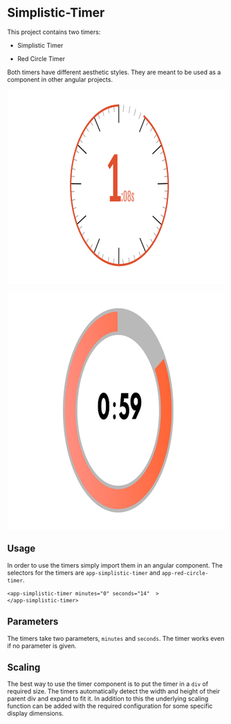 # Simplistic-Timer

This project contains two timers:

* Simplistic Timer

* Red Circle Timer

Both timers have different aesthetic styles. They are meant to be used as a component in other angular projects. 
<p align="center">
  <img src="https://github.com/feysalaf/Simplistic-Timer/blob/master/docs/readme/SimplisticTimer.png" width="1920" height="450"  title="hover text">
</p>
<p align="center">
  <img src="https://github.com/feysalaf/Simplistic-Timer/blob/master/docs/readme/RedCircleTimer.png" width="1920" height="550"  title="hover text">
</p>


## Usage

In order to use the timers simply import them in an angular component. The selectors for the timers are `app-simplistic-timer` and `app-red-circle-timer`. 

```
<app-simplistic-timer minutes="0" seconds="14"  >
</app-simplistic-timer>
```
## Parameters

The timers take two parameters, `minutes` and `seconds`. The timer works even if no parameter is given.

## Scaling

The best way to use the timer component is to put the timer in a `div` of required size. The timers automatically detect the width and height of their parent div and expand to fit it. In addition to this the underlying scaling function can be added with the required configuration for some specific display dimensions.
